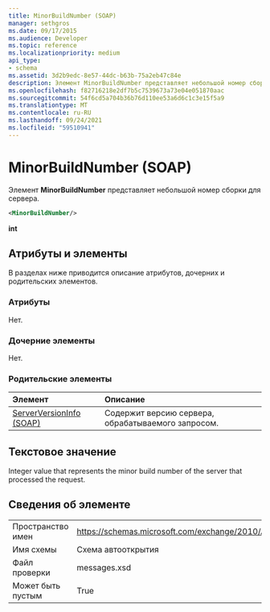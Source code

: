 ```yaml
---
title: MinorBuildNumber (SOAP)
manager: sethgros
ms.date: 09/17/2015
ms.audience: Developer
ms.topic: reference
ms.localizationpriority: medium
api_type:
- schema
ms.assetid: 3d2b9edc-8e57-44dc-b63b-75a2eb47c84e
description: Элемент MinorBuildNumber представляет небольшой номер сборки для сервера.
ms.openlocfilehash: f82716218e2df7b5c7539673a73e04e051870aac
ms.sourcegitcommit: 54f6cd5a704b36b76d110ee53a6d6c1c3e15f5a9
ms.translationtype: MT
ms.contentlocale: ru-RU
ms.lasthandoff: 09/24/2021
ms.locfileid: "59510941"
---
```

# <a name="minorbuildnumber-soap"></a>MinorBuildNumber (SOAP)

Элемент **MinorBuildNumber** представляет небольшой номер сборки для сервера. 
  
```XML
<MinorBuildNumber/>
```

 **int**
## <a name="attributes-and-elements"></a>Атрибуты и элементы

В разделах ниже приводится описание атрибутов, дочерних и родительских элементов.
  
### <a name="attributes"></a>Атрибуты

Нет.
  
### <a name="child-elements"></a>Дочерние элементы

Нет.
  
### <a name="parent-elements"></a>Родительские элементы

|**Элемент**|**Описание**|
|:-----|:-----|
|[ServerVersionInfo (SOAP)](serverversioninfo-soap.md) <br/> |Содержит версию сервера, обрабатываемого запросом.  <br/> |
   
## <a name="text-value"></a>Текстовое значение

Integer value that represents the minor build number of the server that processed the request.
  
## <a name="element-information"></a>Сведения об элементе

|||
|:-----|:-----|
|Пространство имен  <br/> |https://schemas.microsoft.com/exchange/2010/Autodiscover  <br/> |
|Имя схемы  <br/> |Схема автооткрытия  <br/> |
|Файл проверки  <br/> |messages.xsd  <br/> |
|Может быть пустым  <br/> |True  <br/> |
   

